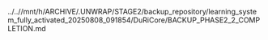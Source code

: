 ../..//mnt/h/ARCHIVE/.UNWRAP/STAGE2/backup_repository/learning_system_fully_activated_20250808_091854/DuRiCore/BACKUP_PHASE2_2_COMPLETION.md